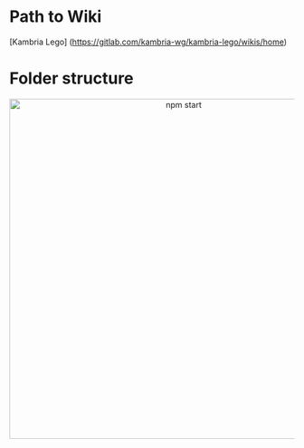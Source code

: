 # Path to Wiki
[Kambria Lego] (https://gitlab.com/kambria-wg/kambria-lego/wikis/home)

# Folder structure

<p align='center'>
    <img src='https://static.kambria.io/misc/folder_structure.png' width='600' alt='npm start'>
</p>
